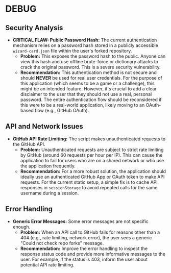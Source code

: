 # DEBUG

## Security Analysis
- **CRITICAL FLAW: Public Password Hash:** The current authentication mechanism relies on a password hash stored in a publicly accessible `wizard-card.json` file within the user's forked repository.
    - **Problem:** This exposes the password hash to the public. Anyone can view this hash and use offline brute-force or dictionary attacks to crack the original password. This is a severe security vulnerability.
    - **Recommendation:** This authentication method is not secure and should **NEVER** be used for real user credentials. For the purpose of this application (which seems to be a game or a challenge), this might be an intended feature. However, it's crucial to add a clear disclaimer to the user that they should not use a real, personal password. The entire authentication flow should be reconsidered if this were to be a real-world application, likely moving to an OAuth-based flow (e.g., GitHub OAuth).

## API and Network Issues
- **GitHub API Rate Limiting:** The script makes unauthenticated requests to the GitHub API.
    - **Problem:** Unauthenticated requests are subject to strict rate limiting by GitHub (around 60 requests per hour per IP). This can cause the application to fail for users who are on a shared network or who use the application frequently.
    - **Recommendation:** For a more robust solution, the application should ideally use an authenticated GitHub App or OAuth token to make API requests. For the current static setup, a simple fix is to cache API responses in `sessionStorage` to avoid repeated calls for the same username during a session.

## Error Handling
- **Generic Error Messages:** Some error messages are not specific enough.
    - **Problem:** When an API call to GitHub fails for reasons other than a 404 (e.g., rate limiting, network error), the user sees a generic "Could not check repo forks" message.
    - **Recommendation:** Improve the error handling to inspect the response status code and provide more informative messages to the user. For example, if the status is 403, inform the user about potential API rate limiting.

